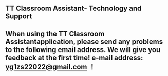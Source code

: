 ## TT Classroom Assistant- Technology and Support


## When using the TT Classroom Assistantapplication, please send any problems to the following email address. We will give you feedback at the first time! e-mail address: yg1zs22022@gmail.com ！
